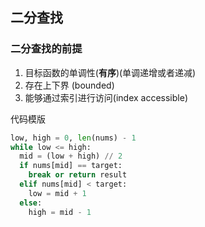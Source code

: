 ## 二分查找

### 二分查找的前提

1. 目标函数的单调性(**有序**)(单调递增或者递减)
2. 存在上下界 (bounded)
3. 能够通过索引进行访问(index accessible)

代码模版

```python
low, high = 0, len(nums) - 1
while low <= high:
  mid = (low + high) // 2
  if nums[mid] == target:
    break or return result
  elif nums[mid] < target:
    low = mid + 1
  else:
    high = mid - 1
```

